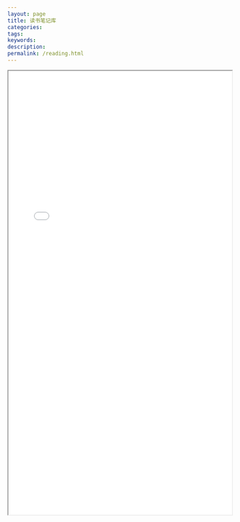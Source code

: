```yaml
---
layout: page
title: 读书笔记库
categories:
tags:
keywords:
description:
permalink: /reading.html
---
```



<iframe src="/reading/#/README" width="100%" height="1000em" marginwidth="10%"></iframe>
